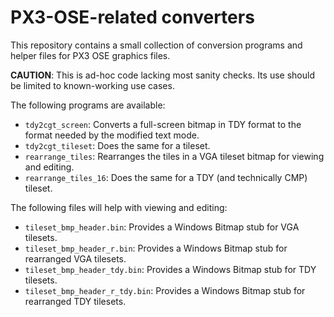 PX3-OSE-related converters
==========================

This repository contains a small collection of conversion programs and helper files for PX3 OSE graphics files.

**CAUTION**: This is ad-hoc code lacking most sanity checks. Its use should be limited to known-working use cases.

The following programs are available:

- `tdy2cgt_screen`: Converts a full-screen bitmap in TDY format to the format needed by the modified text mode.
- `tdy2cgt_tileset`: Does the same for a tileset.
- `rearrange_tiles`: Rearranges the tiles in a VGA tileset bitmap for viewing and editing.
- `rearrange_tiles_16`: Does the same for a TDY (and technically CMP) tileset.

The following files will help with viewing and editing:

- `tileset_bmp_header.bin`: Provides a Windows Bitmap stub for VGA tilesets.
- `tileset_bmp_header_r.bin`: Provides a Windows Bitmap stub for rearranged VGA tilesets.
- `tileset_bmp_header_tdy.bin`: Provides a Windows Bitmap stub for TDY tilesets.
- `tileset_bmp_header_r_tdy.bin`: Provides a Windows Bitmap stub for rearranged TDY tilesets.
